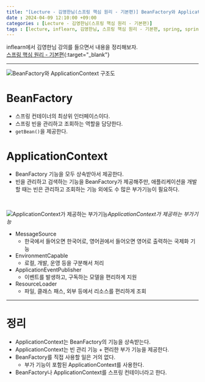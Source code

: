 ```yaml
---
title: "[Lecture - 김영한님(스프링 핵심 원리 - 기본편)] BeanFactory와 ApplicationContext"
date : 2024-04-09 12:10:00 +09:00
categories : [Lecture - 김영한님(스프링 핵심 원리 - 기본편)]
tags : [lecture, inflearn, 김영한님, 스프링 핵심 원리 - 기본편, spring, spring boot]
---
```


inflearn에서 김영한님 강의를 들으면서 내용을 정리해보자.   
[스프링 핵심 원리 - 기본편](https://www.inflearn.com/course/%EC%8A%A4%ED%94%84%EB%A7%81-%ED%95%B5%EC%8B%AC-%EC%9B%90%EB%A6%AC-%EA%B8%B0%EB%B3%B8%ED%8E%B8){:target="_blank"}

---

![BeanFactory와 ApplicationContext 구조도](https://drive.google.com/thumbnail?id=1w45TfUMWIt34dTAfG82P6lkNBx04n6K_&sz=w500)

# BeanFactory
* 스프링 컨테이너의 최상위 인터페이스이다.
* 스프링 빈을 관리하고 조회하는 역할을 담당한다.
* `getBean()`을 제공한다.

# ApplicationContext
* BeanFactory 기능을 모두 상속받아서 제공한다.
* 빈을 관리하고 검색하는 기능을 BeanFactory가 제공해주만, 애플리케이션을 개발할 때는 빈은 관리하고 조회하는 기능 외에도 수 많은 부가기능이 필요하다.

<br>

![ApplicationContext가 제공하는 부가기능](https://drive.google.com/thumbnail?id=1xAgDrluD3OJcqv8a0aR2kr_sLPOPn21p&sz=w700)*ApplicationContext가 제공하는 부가기능*

* MessageSource
  * 한국에서 들어오면 한국어로, 영어권에서 들어오면 영어로 출력하는 국제화 기능
* EnvironmentCapable
  * 로컬, 개발, 운영 등을 구분해서 처리
* ApplicationEventPublisher
  * 이벤트를 발생하고, 구독하는 모델을 편리하게 지원
* ResourceLoader
  * 파일, 클래스 패스, 외부 등에서 리소스를 편리하게 조회

---

# 정리
* ApplicationContext는 BeanFactory의 기능을 상속받는다.
* ApplicationContext는 빈 관리 기능 + 편리한 부가 기능을 제공한다.
* BeanFactory를 직접 사용할 일은 거의 없다.
  * 부가 기능이 포함된 ApplicationContext를 사용한다.
* BeanFactory나 ApplicationContext를 스프링 컨테이너라고 한다.
